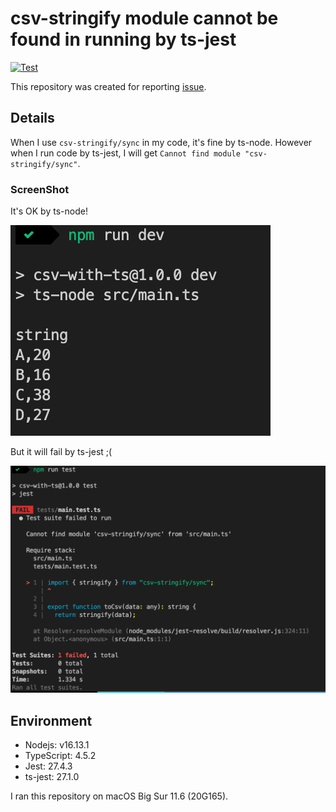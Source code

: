 # csv-stringify module cannot be found in running by ts-jest

[![Test](https://github.com/OldBigBuddha/cant-find-csv-stringify-in-jest-test/actions/workflows/test.yml/badge.svg?branch=main)](https://github.com/OldBigBuddha/cant-find-csv-stringify-in-jest-test/actions/workflows/test.yml)

This repository was created for reporting [issue](https://github.com/adaltas/node-csv/issues/309).

## Details

When I use `csv-stringify/sync` in my code, it's fine by ts-node. However when I run code by ts-jest, I will get `Cannot find module "csv-stringify/sync"`.

### ScreenShot

It's OK by ts-node!

![Running with ts-node is fine](./images/ts-node.png)

But it will fail by ts-jest ;(

![Running with ts-jest is fail](images/jest.png)

## Environment

- Nodejs: v16.13.1
- TypeScript: 4.5.2
- Jest: 27.4.3
- ts-jest: 27.1.0

I ran this repository on macOS Big Sur 11.6 (20G165).
